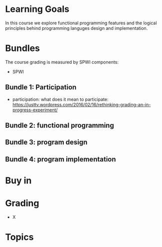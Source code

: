 # Learning Goals
In this course we explore functional programming features and the logical principles behind programming languges design and implementation.

# Bundles
The course grading is measured by SPWI components:
- SPWI

## Bundle 1: Participation
- participation: what does it mean to participate: https://justtv.wordpress.com/2016/02/16/rethinking-grading-an-in-progress-experiment/

## Bundle 2: functional programming

## Bundle 3: program design

## Bundle 4: program implementation

# Buy in


# Grading
- X

# Topics
